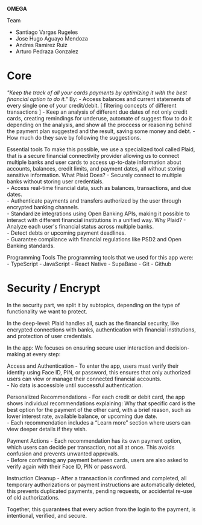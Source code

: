 **OMEGA**

Team
 - Santiago Vargas Rugeles 
 - Jose Hugo Aguayo Mendoza
 - Andres Ramirez Ruiz
 - Arturo Pedraza Gonzalez 

# Core
   *"Keep the track of all your cards payments by optimizing it with the best financial option to do it."*
        By:
        - Access balances and current statements of every single one of 
          your credit/debit. [ filtering concepts of different transactions ]
        - Keep an analysis of different due dates of not only credit cards,
          creating remindings for underuse, automate of suggest flow to do it 
          depending on the analysis, and show all the proccess or reasoning behind the payment plan suggested and the result, saving some money and debt.
        - How much do they save by following the suggestions.
        
   Essential tools
        To make this possible, we use a specialized tool called Plaid, that is a secure financial connectivity provider allowing us to connect multiple banks and user cards to access up-to-date information about accounts, balances, credit limits, and payment dates, all without storing sensitive information. 
            What Plaid Does?
            - Securely connect to multiple banks without storing user credentials.  
            - Access real-time financial data, such as balances, transactions, and due dates.  
            - Authenticate payments and transfers authorized by the user through encrypted banking channels.  
            - Standardize integrations using Open Banking APIs, making it possible to interact with different financial institutions in a unified way.
            Why Plaid?
            - Analyze each user's financial status across multiple banks.  
            - Detect debts or upcoming payment deadlines.  
            - Guarantee compliance with financial regulations like PSD2 and Open Banking standards.
        
   Programming Tools
        The programming tools that we used for this app were:
            - TypeScript
            - JavaScript
            - React Native
            - SupaBase
            - Git
            - Github
            
             
# Security / Encrypt
   In the security part, we split it by subtopics, depending on the type of functionality we want to protect.
   
   In the deep-level:
        Plaid handles all, such as the financial security, like encrypted connections with banks, authentication with financial institutions, and protection of user credentials. 
        
   In the app:
        We focuses on ensuring secure user interaction and decision-making at every step:
        
   Access and Authentication
        - To enter the app, users must verify their identity using Face ID, PIN, or password, this ensures that only authorized users can view or manage their connected financial accounts.  
        - No data is accessible until successful authentication.

   Personalized Recommendations
        - For each credit or debit card, the app shows individual recommendations explaining: Why that specific card is the best option for the payment of the other card, with a brief reason,    such as lower interest rate, available balance, or upcoming due date.  
        - Each recommendation includes a “Learn more” section where users can view deeper details if they wish.

   Payment Actions
        - Each recommendation has its own payment option, which users can decide per transaction, not all at once. This avoids confusion and prevents unwanted approvals.  
        - Before confirming any payment between cards, users are also asked to verify again with their Face ID, PIN or password.

   Instruction Cleanup
        - After a transaction is confirmed and completed, all temporary authorizations or payment instructions are automatically deleted, this prevents duplicated payments, pending requests, or accidental re-use of old authorizations.

   Together, this guarantees that every action from the login to the payment, is intentional, verified, and secure.


    

